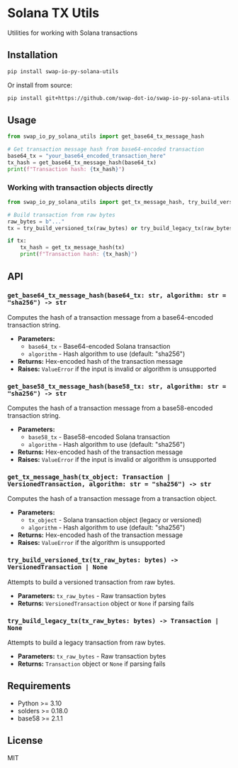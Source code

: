 # Solana TX Utils

Utilities for working with Solana transactions

## Installation

```bash
pip install swap-io-py-solana-utils
```

Or install from source:

```bash
pip install git+https://github.com/swap-dot-io/swap-io-py-solana-utils.git
```

## Usage

```python
from swap_io_py_solana_utils import get_base64_tx_message_hash

# Get transaction message hash from base64-encoded transaction
base64_tx = "your_base64_encoded_transaction_here"
tx_hash = get_base64_tx_message_hash(base64_tx)
print(f"Transaction hash: {tx_hash}")
```

### Working with transaction objects directly

```python
from swap_io_py_solana_utils import get_tx_message_hash, try_build_versioned_tx, try_build_legacy_tx

# Build transaction from raw bytes
raw_bytes = b"..."
tx = try_build_versioned_tx(raw_bytes) or try_build_legacy_tx(raw_bytes)

if tx:
    tx_hash = get_tx_message_hash(tx)
    print(f"Transaction hash: {tx_hash}")
```

## API

### `get_base64_tx_message_hash(base64_tx: str, algorithm: str = "sha256") -> str`

Computes the hash of a transaction message from a base64-encoded transaction string.

- **Parameters:**
  - `base64_tx` - Base64-encoded Solana transaction
  - `algorithm` - Hash algorithm to use (default: "sha256")
- **Returns:** Hex-encoded hash of the transaction message
- **Raises:** `ValueError` if the input is invalid or algorithm is unsupported

### `get_base58_tx_message_hash(base58_tx: str, algorithm: str = "sha256") -> str`

Computes the hash of a transaction message from a base58-encoded transaction string.

- **Parameters:**
  - `base58_tx` - Base58-encoded Solana transaction
  - `algorithm` - Hash algorithm to use (default: "sha256")
- **Returns:** Hex-encoded hash of the transaction message
- **Raises:** `ValueError` if the input is invalid or algorithm is unsupported

### `get_tx_message_hash(tx_object: Transaction | VersionedTransaction, algorithm: str = "sha256") -> str`

Computes the hash of a transaction message from a transaction object.

- **Parameters:**
  - `tx_object` - Solana transaction object (legacy or versioned)
  - `algorithm` - Hash algorithm to use (default: "sha256")
- **Returns:** Hex-encoded hash of the transaction message
- **Raises:** `ValueError` if the algorithm is unsupported

### `try_build_versioned_tx(tx_raw_bytes: bytes) -> VersionedTransaction | None`

Attempts to build a versioned transaction from raw bytes.

- **Parameters:** `tx_raw_bytes` - Raw transaction bytes
- **Returns:** `VersionedTransaction` object or `None` if parsing fails

### `try_build_legacy_tx(tx_raw_bytes: bytes) -> Transaction | None`

Attempts to build a legacy transaction from raw bytes.

- **Parameters:** `tx_raw_bytes` - Raw transaction bytes
- **Returns:** `Transaction` object or `None` if parsing fails

## Requirements

- Python >= 3.10
- solders >= 0.18.0
- base58 >= 2.1.1

## License

MIT